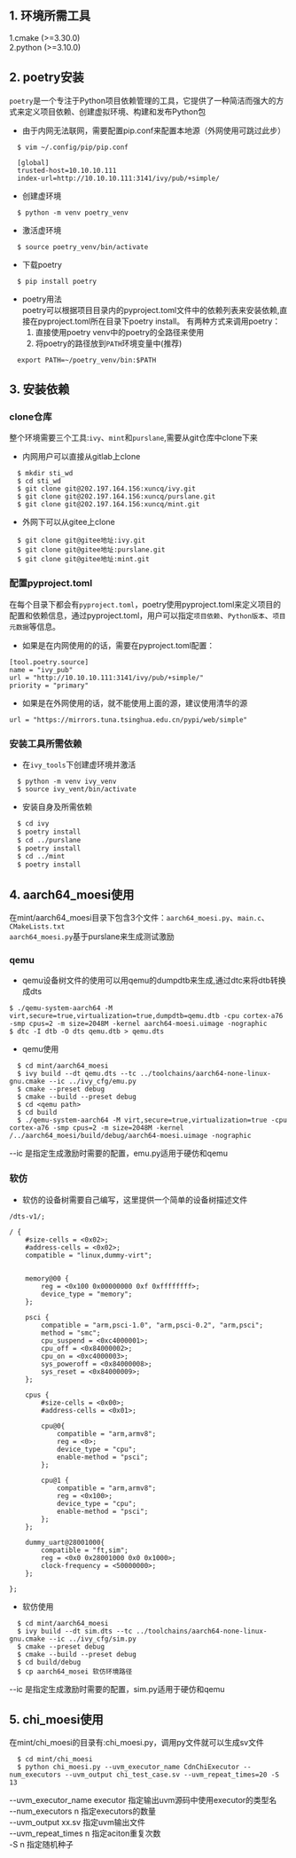 ## 1. 环境所需工具

1.cmake (>=3.30.0)  
2.python (>=3.10.0)

## 2. poetry安装
`poetry`是一个专注于Python项目依赖管理的工具，它提供了一种简洁而强大的方式来定义项目依赖、创建虚拟环境、构建和发布Python包  

* 由于内网无法联网，需要配置pip.conf来配置本地源（外网使用可跳过此步）
```
  $ vim ~/.config/pip/pip.conf
```
```
  [global]
  trusted-host=10.10.10.111
  index-url=http://10.10.10.111:3141/ivy/pub/+simple/
```
* 创建虚环境
```
  $ python -m venv poetry_venv
```
* 激活虚环境
```
  $ source poetry_venv/bin/activate
```
* 下载poetry
```
  $ pip install poetry
```
* poetry用法  
  poetry可以根据项目目录内的pyproject.toml文件中的依赖列表来安装依赖,直接在pyproject.toml所在目录下poetry install。
  有两种方式来调用poetry：  
  1. 直接使用poetry venv中的poetry的全路径来使用
  2. 将poetry的路径放到`PATH`环境变量中(推荐)
```
  export PATH=~/poetry_venv/bin:$PATH 
```
  
## 3. 安装依赖
### clone仓库
整个环境需要三个工具:`ivy`、`mint`和`purslane`,需要从git仓库中clone下来
* 内网用户可以直接从gitlab上clone
```
  $ mkdir sti_wd
  $ cd sti_wd
  $ git clone git@202.197.164.156:xuncq/ivy.git
  $ git clone git@202.197.164.156:xuncq/purslane.git
  $ git clone git@202.197.164.156:xuncq/mint.git
```  

* 外网下可以从gitee上clone
```
  $ git clone git@gitee地址:ivy.git
  $ git clone git@gitee地址:purslane.git
  $ git clone git@gitee地址:mint.git
```
### 配置pyproject.toml
在每个目录下都会有`pyproject.toml`，poetry使用pyproject.toml来定义项目的配置和依赖信息，通过pyproject.toml，用户可以指定`项目依赖`、`Python版本`、`项目元数据`等信息。   

* 如果是在内网使用的的话，需要在pyproject.toml配置：
```
[tool.poetry.source]
name = "ivy_pub"
url = "http://10.10.10.111:3141/ivy/pub/+simple/"
priority = "primary"
```
* 如果是在外网使用的话，就不能使用上面的源，建议使用清华的源
```
url = "https://mirrors.tuna.tsinghua.edu.cn/pypi/web/simple"
```

### 安装工具所需依赖
* 在`ivy_tools`下创建虚环境并激活
```
  $ python -m venv ivy_venv
  $ source ivy_vent/bin/activate
```
* 安装自身及所需依赖
```bash
  $ cd ivy
  $ poetry install
  $ cd ../purslane
  $ poetry install
  $ cd ../mint
  $ poetry install
``` 

## 4. aarch64_moesi使用
在mint/aarch64_moesi目录下包含3个文件：`aarch64_moesi.py`、`main.c`、`CMakeLists.txt`  
`aarch64_moesi.py`基于purslane来生成测试激励  
### qemu
* qemu设备树文件的使用可以用qemu的dumpdtb来生成,通过dtc来将dtb转换成dts
```
$ ./qemu-system-aarch64 -M virt,secure=true,virtualization=true,dumpdtb=qemu.dtb -cpu cortex-a76 -smp cpus=2 -m size=2048M -kernel aarch64-moesi.uimage -nographic
$ dtc -I dtb -O dts qemu.dtb > qemu.dts
```
* qemu使用
```
  $ cd mint/aarch64_moesi
  $ ivy build --dt qemu.dts --tc ../toolchains/aarch64-none-linux-gnu.cmake --ic ../ivy_cfg/emu.py
  $ cmake --preset debug
  $ cmake --build --preset debug
  $ cd <qemu path>
  $ cd build
  $ ./qemu-system-aarch64 -M virt,secure=true,virtualization=true -cpu cortex-a76 -smp cpus=2 -m size=2048M -kernel /../aarch64_moesi/build/debug/aarch64-moesi.uimage -nographic
```
--ic 是指定生成激励时需要的配置，emu.py适用于硬仿和qemu

### 软仿
* 软仿的设备树需要自己编写，这里提供一个简单的设备树描述文件
```
/dts-v1/;

/ {
	#size-cells = <0x02>;
	#address-cells = <0x02>;
	compatible = "linux,dummy-virt";

	
	memory@00 {
		reg = <0x100 0x00000000 0xf 0xffffffff>;
		device_type = "memory";
	};

	psci {
		compatible = "arm,psci-1.0", "arm,psci-0.2", "arm,psci";
		method = "smc";
		cpu_suspend = <0xc4000001>;
		cpu_off = <0x84000002>;
		cpu_on = <0xc4000003>;
		sys_poweroff = <0x84000008>;
		sys_reset = <0x84000009>;
	};
	
	cpus {
		#size-cells = <0x00>;
		#address-cells = <0x01>;

		cpu@0{
			compatible = "arm,armv8";
			reg = <0>;
			device_type = "cpu";
			enable-method = "psci";
		};

		cpu@1 {
			compatible = "arm,armv8";
			reg = <0x100>;
			device_type = "cpu";
			enable-method = "psci";
		};
	};

	dummy_uart@28001000{
		compatible = "ft,sim";
		reg = <0x0 0x28001000 0x0 0x1000>;
		clock-frequency = <50000000>;
	};

};
```  
* 软仿使用
```
  $ cd mint/aarch64_moesi
  $ ivy build --dt sim.dts --tc ../toolchains/aarch64-none-linux-gnu.cmake --ic ../ivy_cfg/sim.py
  $ cmake --preset debug
  $ cmake --build --preset debug
  $ cd build/debug
  $ cp aarch64_mosei 软仿环境路径
```  
--ic 是指定生成激励时需要的配置，sim.py适用于硬仿和qemu

## 5. chi_moesi使用
在mint/chi_moesi的目录有:chi_moesi.py，调用py文件就可以生成sv文件
```
  $ cd mint/chi_moesi
  $ python chi_moesi.py --uvm_executor_name CdnChiExecutor --num_executors --uvm_output chi_test_case.sv --uvm_repeat_times=20 -S 13
```
 --uvm_executor_name executor 指定输出uvm源码中使用executor的类型名  
 --num_executors n 指定executors的数量  
 --uvm_output xx.sv 指定uvm输出文件  
 --uvm_repeat_times n 指定aciton重复次数  
 -S n 指定随机种子

